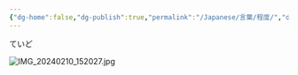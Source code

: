 ```yaml
---
{"dg-home":false,"dg-publish":true,"permalink":"/Japanese/言葉/程度/","dgPassFrontmatter":true}
---
```



ていど

![IMG_20240210_152027.jpg](/img/user/998%20resources/%E3%82%AF%E3%83%AC%E3%83%A8%E3%83%B3%E3%81%97%E3%82%93%E3%81%A1%E3%82%83%E3%82%93/IMG_20240210_152027.jpg)